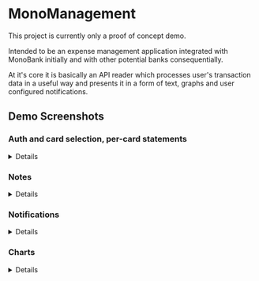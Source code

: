 # MonoManagement

This project is currently only a proof of concept demo.

Intended to be an expense management application integrated with MonoBank initially and with other potential banks consequentially. 

At it's core it is basically an API reader which processes user's transaction data in a useful way and presents it in a form of text, graphs and user configured notifications.

## Demo Screenshots
### Auth and card selection, per-card statements
<details>
  <img src="https://github.com/MiraculousNightingale/mono_management/assets/34477181/263530a9-baa6-493f-b9c9-d311c21b0fe3" width="200">
  <img src="https://github.com/MiraculousNightingale/mono_management/assets/34477181/988a1750-f885-4bf5-be64-2f8e0a2d5779" width="200">
  <img src="https://github.com/MiraculousNightingale/mono_management/assets/34477181/d69b18a0-044f-44e7-b2dd-ab78e23e602a" width="200">
  <img src="https://github.com/MiraculousNightingale/mono_management/assets/34477181/b372cea3-790f-4ad9-be29-0b099385038c" width="200">
  <img src="https://github.com/MiraculousNightingale/mono_management/assets/34477181/47fa858c-8c64-42de-a122-be08228719a1" width="200">
  <img src="https://github.com/MiraculousNightingale/mono_management/assets/34477181/6ee9136e-919d-4485-a512-b4cb0c32a4b3" width="200">
  <img src="https://github.com/MiraculousNightingale/mono_management/assets/34477181/94b36417-3d2f-46f7-802d-83f61f689d84" width="200">
</details>

### Notes
<details>
  <img src="https://github.com/MiraculousNightingale/mono_management/assets/34477181/4566d9c5-dc26-4609-b0ae-3d088e5f7432" width="200">
  <img src="https://github.com/MiraculousNightingale/mono_management/assets/34477181/90ecb98a-8022-42e4-8806-cd2220d6ad3b" width="200">
  <img src="https://github.com/MiraculousNightingale/mono_management/assets/34477181/c7c4d2c5-ebc6-45f9-b6aa-24b63cfc2ac3" width="200">
  <img src="https://github.com/MiraculousNightingale/mono_management/assets/34477181/f080cd17-2560-4dbb-b1a0-7037547f96cc" width="200">
  </details>

### Notifications
<details>
  <img src="https://github.com/MiraculousNightingale/mono_management/assets/34477181/f38a556a-f3a1-4ce7-96ae-31032888ff0a" width="200">
  <img src="https://github.com/MiraculousNightingale/mono_management/assets/34477181/ecb6a5f5-70d6-481a-a33d-f47dd3b54a7b" width="200">
  <img src="https://github.com/MiraculousNightingale/mono_management/assets/34477181/2dc95c76-8119-406a-9d0f-cf6a34f07c35" width="200">
</details>

### Charts
<details>
  <img src="https://github.com/MiraculousNightingale/mono_management/assets/34477181/6ee868e5-cc1f-4247-984b-7fac2910fcea" width="190">
  <img src="https://github.com/MiraculousNightingale/mono_management/assets/34477181/fefa5449-0bde-4eb5-9bdf-7442d5fccab5" width="190">
  <img src="https://github.com/MiraculousNightingale/mono_management/assets/34477181/7a2cd9af-ebcc-4e50-b7a5-d6a877a06702" width="190">
  <img src="https://github.com/MiraculousNightingale/mono_management/assets/34477181/12530173-4794-4198-941f-e0264ff74c94" width="190">
  <img src="https://github.com/MiraculousNightingale/mono_management/assets/34477181/83bc915f-b3c6-4e77-959b-7df46ff687ed" width="190">
</details>

<!-- ## Getting Started

This project is a starting point for a Flutter application.

A few resources to get you started if this is your first Flutter project:

- [Lab: Write your first Flutter app](https://flutter.dev/docs/get-started/codelab)
- [Cookbook: Useful Flutter samples](https://flutter.dev/docs/cookbook)

For help getting started with Flutter, view our
[online documentation](https://flutter.dev/docs), which offers tutorials,
samples, guidance on mobile development, and a full API reference. -->
